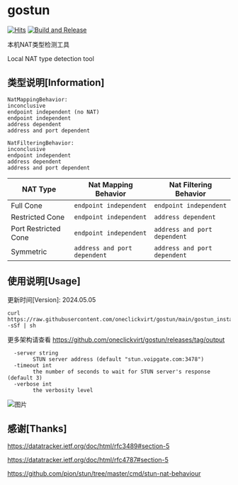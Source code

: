 # gostun

[![Hits](https://hits.seeyoufarm.com/api/count/incr/badge.svg?url=https%3A%2F%2Fgithub.com%2Foneclickvirt%2Fgostun&count_bg=%2342FFEA&title_bg=%23555555&icon=sonarcloud.svg&icon_color=%23E7E7E7&title=hits&edge_flat=false)](https://hits.seeyoufarm.com) [![Build and Release](https://github.com/oneclickvirt/gostun/actions/workflows/main.yaml/badge.svg)](https://github.com/oneclickvirt/gostun/actions/workflows/main.yaml)

本机NAT类型检测工具

Local NAT type detection tool

## 类型说明[Information]

```
NatMappingBehavior:
inconclusive
endpoint independent (no NAT)
endpoint independent
address dependent
address and port dependent
```

```
NatFilteringBehavior:
inconclusive
endpoint independent
address dependent
address and port dependent
```

| NAT Type             | Nat Mapping Behavior          | Nat Filtering Behavior         |
|----------------------|------------------------|----------------------|
| Full Cone        | ```endpoint independent``` | ```endpoint independent``` |
| Restricted Cone  | ```endpoint independent```   |  ```address dependent```  |
| Port Restricted Cone |  ```endpoint independent```   |  ```address and port dependent```  |
| Symmetric       | ```address and port dependent``` | ```address and port dependent``` |

## 使用说明[Usage]

更新时间[Version]: 2024.05.05

```
curl https://raw.githubusercontent.com/oneclickvirt/gostun/main/gostun_install.sh -sSf | sh
```

更多架构请查看 https://github.com/oneclickvirt/gostun/releases/tag/output

```
  -server string
        STUN server address (default "stun.voipgate.com:3478")
  -timeout int
        the number of seconds to wait for STUN server's response (default 3)
  -verbose int
        the verbosity level
```

![图片](https://github.com/oneclickvirt/gostun/assets/103393591/303afc84-b92f-4e16-9d6c-1c9aa34a1221)

## 感谢[Thanks]

https://datatracker.ietf.org/doc/html/rfc3489#section-5

https://datatracker.ietf.org/doc/html/rfc4787#section-5

https://github.com/pion/stun/tree/master/cmd/stun-nat-behaviour
